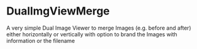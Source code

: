 # DualImgViewMerge
A very simple Dual Image Viewer to merge Images (e.g. before and after) either horizontally or vertically with option to brand the Images with information or the filename

